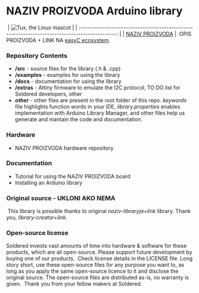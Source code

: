# NAZIV PROIZVODA Arduino library
​
| ![Tux, the Linux mascot](https://upload.wikimedia.org/wikipedia/commons/8/8f/Example_image.svg) |
| :---------------------------------------------------------------------------------------------: |
| [NAZIV PROIZVODA](www.solde.red/SKU)                                                            |
​
OPIS PROIZVODA + LINK NA [easyC ecosystem](www.soldered.com/easyC). 
​
### Repository Contents
- **/src** - source files for the library (.h & .cpp)
- **/examples** - examples for using the library
- **/docs** - documentation for using the library
- **/extras** - Attiny firmware to emulate the I2C protocol, TO DO list for Soldered developers, other
- ***other*** - other files are present in the root folder of this repo. *keywords* file highlights function words in your IDE, *library.properties* enables implementation with Arduino Library Manager, and other files help us generate and mantain the code and documentation.
​
### Hardware
- NAZIV PROIZVODA hardware repository
​
### Documentation
- Tutorial for using the NAZIV PROIZVODA board
- Installing an Arduino library
​
### Original source - UKLONI AKO NEMA
​
This library is possible thanks to original *naziv-libraryja+link* library. Thank you, *library-creator+link*. 
​
### Open-source license
Soldered invests vast amounts of time into hardware & software for these products, which are all open-source. Please support future development by buying one of our products. 
​
Check license details in the LICENSE file. Long story short, use these open-source files for any purpose you want to, as long as you apply the same open-source licence to it and disclose the original source. The open-source files are distributed as-is, no warranty is given.
​
Thank you from your fellow makers at Soldered.
